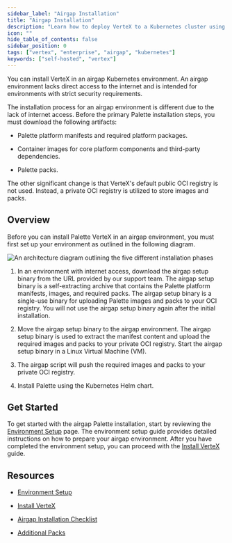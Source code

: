```yaml
---
sidebar_label: "Airgap Installation"
title: "Airgap Installation"
description: "Learn how to deploy VerteX to a Kubernetes cluster using a Helm Chart."
icon: ""
hide_table_of_contents: false
sidebar_position: 0
tags: ["vertex", "enterprise", "airgap", "kubernetes"]
keywords: ["self-hosted", "vertex"]
---
```


You can install VerteX in an airgap Kubernetes environment. An airgap environment lacks direct access to the internet
and is intended for environments with strict security requirements.

The installation process for an airgap environment is different due to the lack of internet access. Before the primary
Palette installation steps, you must download the following artifacts:

- Palette platform manifests and required platform packages.

- Container images for core platform components and third-party dependencies.

- Palette packs.

The other significant change is that VerteX's default public OCI registry is not used. Instead, a private OCI registry
is utilized to store images and packs.

## Overview

Before you can install Palette VerteX in an airgap environment, you must first set up your environment as outlined in
the following diagram.

![An architecture diagram outlining the five different installation phases](/enterprise-version_air-gap-repo_overview-order-diagram.webp)

1. In an environment with internet access, download the airgap setup binary from the URL provided by our support team.
   The airgap setup binary is a self-extracting archive that contains the Palette platform manifests, images, and
   required packs. The airgap setup binary is a single-use binary for uploading Palette images and packs to your OCI
   registry. You will not use the airgap setup binary again after the initial installation.

2. Move the airgap setup binary to the airgap environment. The airgap setup binary is used to extract the manifest
   content and upload the required images and packs to your private OCI registry. Start the airgap setup binary in a
   Linux Virtual Machine (VM).

3. The airgap script will push the required images and packs to your private OCI registry.

4. Install Palette using the Kubernetes Helm chart.

## Get Started

To get started with the airgap Palette installation, start by reviewing the
[Environment Setup](./kubernetes-airgap-instructions.md) page. The environment setup guide provides detailed
instructions on how to prepare your airgap environment. After you have completed the environment setup, you can proceed
with the [Install VerteX](./install.md) guide.

## Resources

- [Environment Setup](kubernetes-airgap-instructions.md)

- [Install VerteX](./install.md)

- [Airgap Installation Checklist](checklist.md)

- [Additional Packs](../../airgap/supplemental-packs.md)
